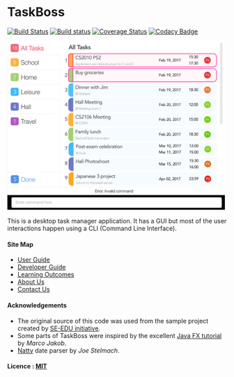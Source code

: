 # TaskBoss

[![Build Status](https://travis-ci.org/CS2103JAN2017-W14-B2/main.svg?branch=master)](https://travis-ci.org/CS2103JAN2017-W14-B2/main)
[![Build status](https://ci.appveyor.com/api/projects/status/9lu9rf3oif6mfeda?svg=true)](https://ci.appveyor.com/project/tanwei0319/main/branch/master)
[![Coverage Status](https://coveralls.io/repos/github/CS2103JAN2017-W14-B2/main/badge.svg?branch=master)](https://coveralls.io/github/CS2103JAN2017-W14-B2/main?branch=master)
[![Codacy Badge](https://api.codacy.com/project/badge/Grade/eae83bb3db644487b77167fff2e025b0)](https://www.codacy.com/app/tanwei0319/main?utm_source=github.com&amp;utm_medium=referral&amp;utm_content=CS2103JAN2017-W14-B2/main&amp;utm_campaign=Badge_Grade)

<img src="docs/images/TaskBossProto.png" width="500"><br>

This is a desktop task manager application. 
It has a GUI but most of the user interactions happen using a CLI (Command Line Interface).


#### Site Map
* [User Guide](docs/UserGuide.md)
* [Developer Guide](docs/DeveloperGuide.md)
* [Learning Outcomes](docs/LearningOutcomes.md)
* [About Us](docs/AboutUs.md)
* [Contact Us](docs/ContactUs.md)


#### Acknowledgements

* The original source of this code was used from the sample project created by [SE-EDU initiative](https://github.com/se-edu/addressbook-level4).
* Some parts of TaskBoss were inspired by the excellent
  [Java FX tutorial](http://code.makery.ch/library/javafx-8-tutorial/) by *Marco Jakob*.
* [Natty](http://natty.joestelmach.com/) date parser by *Joe Stelmach*. 
  

#### Licence : [MIT](LICENSE)
